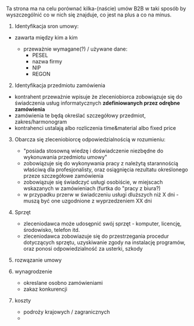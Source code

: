 Ta strona ma na celu porównać kilka-(naście) umów B2B w taki sposób by wyszczególnić co w nich się znajduje, co jest na plus a co na minus.


1. Identyfikacja sron umowy:

- zawarta między kim a kim

  - przeważnie wymagane(?) / używane dane:
	  - PESEL
	  - nazwa firmy
	  - NIP
	  - REGON

2. Identyfikacja przedmiotu zamówienia

- kontrahent przeważnie wpisuje że zleceniobiorca zobowiązuje się do świadczenia usług informatycznych **zdefiniowanych przez odrębne zamówienia**
- zamówienia te będą określać szczegółowy przedmiot, zakres/harmonogram
- kontrahenci ustalają albo rozliczenia time&material albo fixed price

3. Obarcza się zleceniobiorcę odpowiedzialnością w rozumieniu:
	- "posiada stosowną wiedzę i doświadczenie niezbędne do wykonuwania przedmiotu umowy"
	- zobowiązuje się do wykonywania pracy z należytą starannością właściwą dla profesjonalisty, oraz osiągnięcia rezultatu określonego przeze szczegółowe zamówienia
	- zobowiązuje się świadczyć usługi osobiście, w miejscach wskazanych w zamówieniach (furtka do "pracy z biura?)
	- w przypadku przerw w świadczeniu usługi dluższych niż X dni - muszą być one uzgodnione z wyprzedzeniem XX dni

4. Sprzęt

	- zleceniodawca może udosępnić swój sprzęt - komputer, licencję, środowisko, telefon itd.
	- zleceniodawca zobowiazuje się do przestrzegania procedur dotyczących sprzętu, uzyskiwanie zgody na instalację programów, oraz ponosi odpowiedzialność za usterki, szkody



5. rozwązanie umowy

6. wynagrodzenie
	- okreslane osobno zamówieniami
	- zakaz konkurencji

7. koszty
	- podroży krajowych / zagranicznych
	- 
